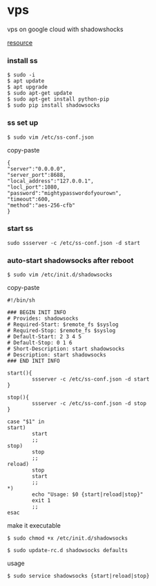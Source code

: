 # vps
vps on google cloud with shadowshocks

[resource](http://godjose.com/2017/06/14/new-article/)

### install ss

```  
$ sudo -i 
$ apt update
$ apt upgrade
$ sudo apt-get update  
$ sudo apt-get install python-pip  
$ sudo pip install shadowsocks  
```

### ss set up

``` 
$ sudo vim /etc/ss-conf.json 
```
copy-paste
```
{
"server":"0.0.0.0",
"server_port":8688,
"local_address":"127.0.0.1",
"locl_port":1080,
"password":"mightypasswordofyourown",                      
"timeout":600,
"method":"aes-256-cfb"
}
```
### start ss

``` sudo ssserver -c /etc/ss-conf.json -d start ```


### auto-start shadowsocks after reboot

``` $ sudo vim /etc/init.d/shadowsocks  ```

copy-paste
```
#!/bin/sh

### BEGIN INIT INFO
# Provides: shadowsocks
# Required-Start: $remote_fs $syslog
# Required-Stop: $remote_fs $syslog
# Default-Start: 2 3 4 5
# Default-Stop: 0 1 6
# Short-Description: start shadowsocks
# Description: start shadowsocks
### END INIT INFO

start(){
        ssserver -c /etc/ss-conf.json -d start
}

stop(){
        ssserver -c /etc/ss-conf.json -d stop
}

case "$1" in
start)
        start        
        ;;
stop)
        stop        
        ;;
reload)
        stop
        start        
        ;;
*)
        echo "Usage: $0 {start|reload|stop}"
        exit 1        
        ;;
esac
```

make it executable
```
$ sudo chmod +x /etc/init.d/shadowsocks
``` 


```
$ sudo update-rc.d shadowsocks defaults 
```

usage
``` 
$ sudo service shadowsocks {start|reload|stop} 
```




